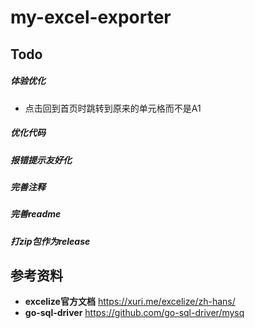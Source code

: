 # my-excel-exporter
## Todo
##### 体验优化
- 点击回到首页时跳转到原来的单元格而不是A1
##### 优化代码
##### 报错提示友好化
##### 完善注释
##### 完善readme
##### 打zip包作为release
## 参考资料
- **excelize官方文档** https://xuri.me/excelize/zh-hans/
- **go-sql-driver** https://github.com/go-sql-driver/mysq
